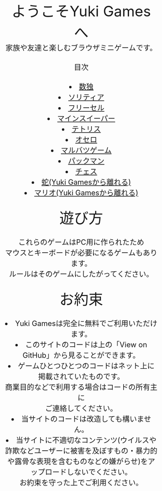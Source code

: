 <head><link rel="manifest" href="manifest.json"><meta name="robots" content="noindex"></head><div class="line-it-button" data-lang="ja" data-type="share-a" data-env="REAL" data-url="https://yuki-1018.github.io/Yuki-Games/" data-color="default" data-size="small" data-count="true" data-ver="3" style="display: none;"></div>
<script src="https://www.line-website.com/social-plugins/js/thirdparty/loader.min.js" async="async" defer="defer"></script><center>
  <br><font size="7">ようこそYuki Gamesへ</font><font size="5"><br>
家族や友達と楽しむブラウザミニゲームです。<br><br>
  目次<br><br><li><a href="Sudoku">数独</a><br><li><a href="Solitaire">ソリティア</a><br><li><a href="FreeCell">フリーセル</a>
  <br><li><a href="Minesweeper">マインスイーパー</a><br><li><a href="Tetris">テトリス</a><br><li><a href="Othello">オセロ</a><br><li><a href="◯×Game">マルバツゲーム</a><br><li><a href="PacMan">パックマン</a><br><li><a href="Chess">チェス</a><br><li><a href="https://yuki-1018.github.io/Snake-Game/">蛇(Yuki Gamesから離れる)</a><br><li><a href="https://yuki-1018.github.io/mariohtml5/main.html">マリオ(Yuki Gamesから離れる)</a><br>
  <br>
  <font size="7">遊び方</font><br><br><font size="5">これらのゲームはPC用に作られたため</font><br>
  <font size="5">マウスとキーボードが必要になるゲームもあります。<font><br><font size="5">ルールはそのゲームにしたがってください。</font><br><br><font size="7">お約束</font>
  <br><br><font size="5"><li>Yuki Gamesは完全に無料でご利用いただけます。<br><li>このサイトのコードは上の「View on GitHub」から見ることができます。
  <br><li>ゲームひとつひとつのコードはネット上に掲載されていたものです。<br>商業目的などで利用する場合はコードの所有主に<br>ご連絡してください。<br>
  <li>当サイトのコードは改造しても構いません。<br><li>当サイトに不適切なコンテンツ(ウイルスや詐欺などユーザーに被害を及ぼすもの・暴力的や露骨な表現を含むものなどの嫌がらせ)をアップロードしないでください。<br>お約束を守った上でご利用ください。<br><br>

